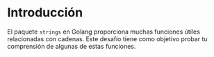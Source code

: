 # Introducción

El paquete `strings` en Golang proporciona muchas funciones útiles relacionadas con cadenas. Este desafío tiene como objetivo probar tu comprensión de algunas de estas funciones.
